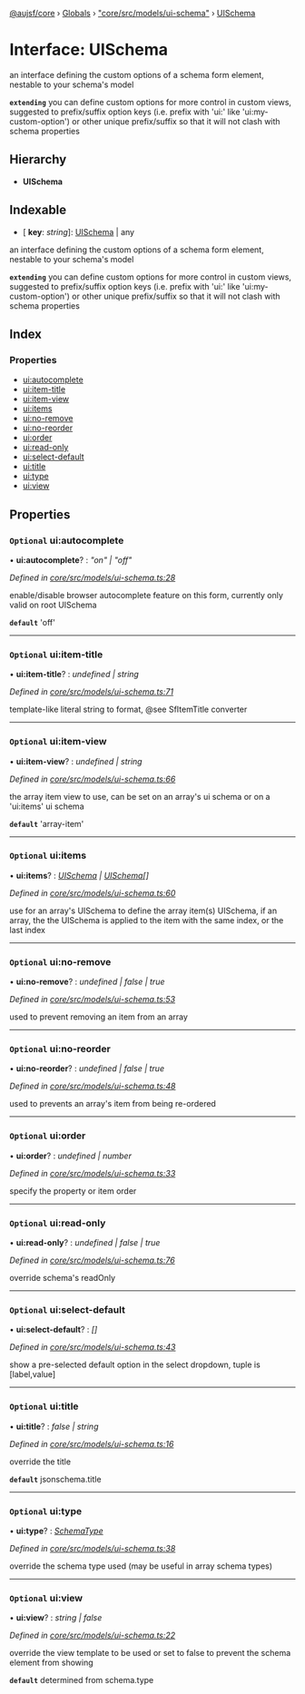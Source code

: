 [@aujsf/core](../README.md) › [Globals](../globals.md) › ["core/src/models/ui-schema"](../modules/_core_src_models_ui_schema_.md) › [UISchema](_core_src_models_ui_schema_.uischema.md)

# Interface: UISchema

an interface defining the custom options of a schema form element, nestable to your schema's model

**`extending`** you can define custom options for more control in custom views,
suggested to prefix/suffix option keys (i.e. prefix with 'ui:' like 'ui:my-custom-option') or other
unique prefix/suffix so that it will not clash with schema properties

## Hierarchy

* **UISchema**

## Indexable

* \[ **key**: *string*\]: [UISchema](_core_src_models_ui_schema_.uischema.md) | any

an interface defining the custom options of a schema form element, nestable to your schema's model

**`extending`** you can define custom options for more control in custom views,
suggested to prefix/suffix option keys (i.e. prefix with 'ui:' like 'ui:my-custom-option') or other
unique prefix/suffix so that it will not clash with schema properties

## Index

### Properties

* [ui:autocomplete](_core_src_models_ui_schema_.uischema.md#optional-ui:autocomplete)
* [ui:item-title](_core_src_models_ui_schema_.uischema.md#optional-ui:item-title)
* [ui:item-view](_core_src_models_ui_schema_.uischema.md#optional-ui:item-view)
* [ui:items](_core_src_models_ui_schema_.uischema.md#optional-ui:items)
* [ui:no-remove](_core_src_models_ui_schema_.uischema.md#optional-ui:no-remove)
* [ui:no-reorder](_core_src_models_ui_schema_.uischema.md#optional-ui:no-reorder)
* [ui:order](_core_src_models_ui_schema_.uischema.md#optional-ui:order)
* [ui:read-only](_core_src_models_ui_schema_.uischema.md#optional-ui:read-only)
* [ui:select-default](_core_src_models_ui_schema_.uischema.md#optional-ui:select-default)
* [ui:title](_core_src_models_ui_schema_.uischema.md#optional-ui:title)
* [ui:type](_core_src_models_ui_schema_.uischema.md#optional-ui:type)
* [ui:view](_core_src_models_ui_schema_.uischema.md#optional-ui:view)

## Properties

### `Optional` ui:autocomplete

• **ui:autocomplete**? : *"on" | "off"*

*Defined in [core/src/models/ui-schema.ts:28](https://github.com/jbockle/au-jsonschema-form/blob/master/packages/core/src/models/ui-schema.ts#L28)*

enable/disable browser autocomplete feature on this form, currently only valid on root UISchema

**`default`** 'off'

___

### `Optional` ui:item-title

• **ui:item-title**? : *undefined | string*

*Defined in [core/src/models/ui-schema.ts:71](https://github.com/jbockle/au-jsonschema-form/blob/master/packages/core/src/models/ui-schema.ts#L71)*

template-like literal string to format, @see SfItemTitle converter

___

### `Optional` ui:item-view

• **ui:item-view**? : *undefined | string*

*Defined in [core/src/models/ui-schema.ts:66](https://github.com/jbockle/au-jsonschema-form/blob/master/packages/core/src/models/ui-schema.ts#L66)*

the array item view to use, can be set on an array's ui schema or on a 'ui:items' ui schema

**`default`** 'array-item'

___

### `Optional` ui:items

• **ui:items**? : *[UISchema](_core_src_models_ui_schema_.uischema.md) | [UISchema](_core_src_models_ui_schema_.uischema.md)[]*

*Defined in [core/src/models/ui-schema.ts:60](https://github.com/jbockle/au-jsonschema-form/blob/master/packages/core/src/models/ui-schema.ts#L60)*

use for an array's UISchema to define the array item(s) UISchema,
if an array, the the UISchema is applied to the item with the same index,
or the last index

___

### `Optional` ui:no-remove

• **ui:no-remove**? : *undefined | false | true*

*Defined in [core/src/models/ui-schema.ts:53](https://github.com/jbockle/au-jsonschema-form/blob/master/packages/core/src/models/ui-schema.ts#L53)*

used to prevent removing an item from an array

___

### `Optional` ui:no-reorder

• **ui:no-reorder**? : *undefined | false | true*

*Defined in [core/src/models/ui-schema.ts:48](https://github.com/jbockle/au-jsonschema-form/blob/master/packages/core/src/models/ui-schema.ts#L48)*

used to prevents an array's item from being re-ordered

___

### `Optional` ui:order

• **ui:order**? : *undefined | number*

*Defined in [core/src/models/ui-schema.ts:33](https://github.com/jbockle/au-jsonschema-form/blob/master/packages/core/src/models/ui-schema.ts#L33)*

specify the property or item order

___

### `Optional` ui:read-only

• **ui:read-only**? : *undefined | false | true*

*Defined in [core/src/models/ui-schema.ts:76](https://github.com/jbockle/au-jsonschema-form/blob/master/packages/core/src/models/ui-schema.ts#L76)*

override schema's readOnly

___

### `Optional` ui:select-default

• **ui:select-default**? : *[]*

*Defined in [core/src/models/ui-schema.ts:43](https://github.com/jbockle/au-jsonschema-form/blob/master/packages/core/src/models/ui-schema.ts#L43)*

show a pre-selected default option in the select dropdown, tuple is [label,value]

___

### `Optional` ui:title

• **ui:title**? : *false | string*

*Defined in [core/src/models/ui-schema.ts:16](https://github.com/jbockle/au-jsonschema-form/blob/master/packages/core/src/models/ui-schema.ts#L16)*

override the title

**`default`** jsonschema.title

___

### `Optional` ui:type

• **ui:type**? : *[SchemaType](../modules/_core_src_models_json_schema_.md#schematype)*

*Defined in [core/src/models/ui-schema.ts:38](https://github.com/jbockle/au-jsonschema-form/blob/master/packages/core/src/models/ui-schema.ts#L38)*

override the schema type used (may be useful in array schema types)

___

### `Optional` ui:view

• **ui:view**? : *string | false*

*Defined in [core/src/models/ui-schema.ts:22](https://github.com/jbockle/au-jsonschema-form/blob/master/packages/core/src/models/ui-schema.ts#L22)*

override the view template to be used or set to false to prevent the schema element from showing

**`default`** determined from schema.type
